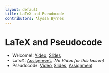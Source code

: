 ```yaml
---
layout: default
title: LaTeX and Pseudocode
contributors: Alyssa Byrnes
---
```


# LaTeX and Pseudocode

* Welcome!: [Video](https://youtu.be/KPnGD-Z-2Eg), [Slides](/comp283/static/slides/0-Intro.pdf)
* LaTeX: [Assignment](https://www.gradescope.com/), *(No Video for this lesson)*
* Pseudocode: [Video](https://youtu.be/Pbi7gRJn06w), [Slides](/comp283/lessons/Pseudocode.html), [Assignment](https://www.gradescope.com/)
